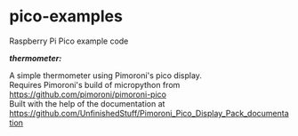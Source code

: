 # pico-examples
Raspberry Pi Pico example code

***thermometer:***

A simple thermometer using Pimoroni's pico display.  
Requires Pimoroni's build of micropython from https://github.com/pimoroni/pimoroni-pico  
Built with the help of the documentation at https://github.com/UnfinishedStuff/Pimoroni_Pico_Display_Pack_documentation
